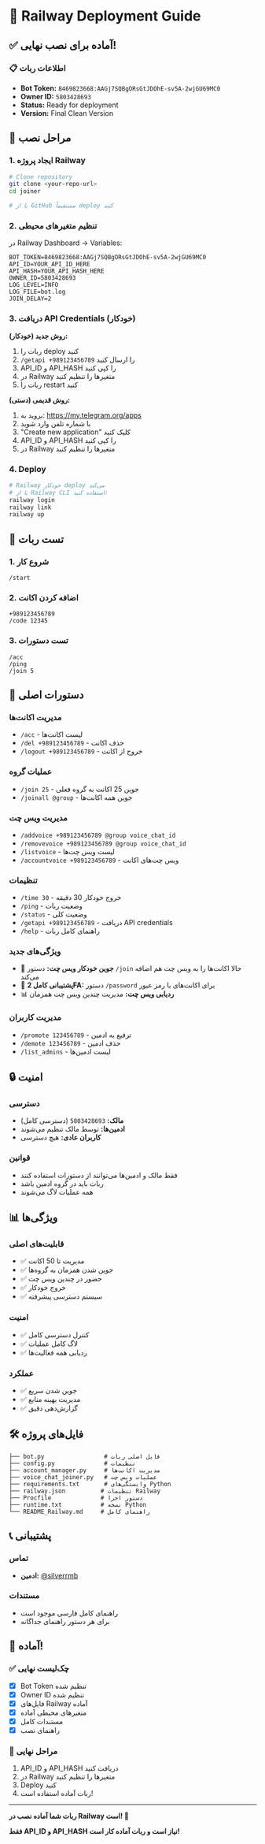 # 🚀 Railway Deployment Guide

## ✅ آماده برای نصب نهایی!

### 📋 اطلاعات ربات
- **Bot Token:** `8469823668:AAGj7SQBgORsGtJDOhE-sv5A-2wjGU69MC0`
- **Owner ID:** `5803428693`
- **Status:** Ready for deployment
- **Version:** Final Clean Version

## 🔧 مراحل نصب

### 1. ایجاد پروژه Railway
```bash
# Clone repository
git clone <your-repo-url>
cd joiner

# یا از GitHub مستقیماً deploy کنید
```

### 2. تنظیم متغیرهای محیطی
در Railway Dashboard → Variables:

```env
BOT_TOKEN=8469823668:AAGj7SQBgORsGtJDOhE-sv5A-2wjGU69MC0
API_ID=YOUR_API_ID_HERE
API_HASH=YOUR_API_HASH_HERE
OWNER_ID=5803428693
LOG_LEVEL=INFO
LOG_FILE=bot.log
JOIN_DELAY=2
```

### 3. دریافت API Credentials (خودکار)
**روش جدید (خودکار):**
1. ربات را deploy کنید
2. `/getapi +989123456789` را ارسال کنید
3. API_ID و API_HASH را کپی کنید
4. در Railway متغیرها را تنظیم کنید
5. ربات را restart کنید

**روش قدیمی (دستی):**
1. بروید به: https://my.telegram.org/apps
2. با شماره تلفن وارد شوید
3. "Create new application" کلیک کنید
4. API_ID و API_HASH را کپی کنید
5. در Railway متغیرها را تنظیم کنید

### 4. Deploy
```bash
# Railway خودکار deploy می‌کند
# یا از Railway CLI استفاده کنید:
railway login
railway link
railway up
```

## 📱 تست ربات

### 1. شروع کار
```
/start
```

### 2. اضافه کردن اکانت
```
+989123456789
/code 12345
```

### 3. تست دستورات
```
/acc
/ping
/join 5
```

## 🎯 دستورات اصلی

### مدیریت اکانت‌ها
- `/acc` - لیست اکانت‌ها
- `/del +989123456789` - حذف اکانت
- `/logout +989123456789` - خروج از اکانت

### عملیات گروه
- `/join 25` - جوین 25 اکانت به گروه فعلی
- `/joinall @group` - جوین همه اکانت‌ها

### مدیریت ویس چت
- `/addvoice +989123456789 @group voice_chat_id`
- `/removevoice +989123456789 @group voice_chat_id`
- `/listvoice` - لیست ویس چت‌ها
- `/accountvoice +989123456789` - ویس چت‌های اکانت

### تنظیمات
- `/time 30` - خروج خودکار 30 دقیقه
- `/ping` - وضعیت ربات
- `/status` - وضعیت کلی
- `/getapi +989123456789` - دریافت API credentials
- `/help` - راهنمای کامل ربات

### ویژگی‌های جدید
- 🎤 **جوین خودکار ویس چت:** دستور `/join` حالا اکانت‌ها را به ویس چت هم اضافه می‌کند
- 🔐 **پشتیبانی کامل 2FA:** دستور `/password` برای اکانت‌های با رمز عبور
- 📊 **ردیابی ویس چت:** مدیریت چندین ویس چت همزمان

### مدیریت کاربران
- `/promote 123456789` - ترفیع به ادمین
- `/demote 123456789` - حذف ادمین
- `/list_admins` - لیست ادمین‌ها

## 🔒 امنیت

### دسترسی
- **مالک:** `5803428693` (دسترسی کامل)
- **ادمین‌ها:** توسط مالک تنظیم می‌شوند
- **کاربران عادی:** هیچ دسترسی

### قوانین
- فقط مالک و ادمین‌ها می‌توانند از دستورات استفاده کنند
- ربات باید در گروه ادمین باشد
- همه عملیات لاگ می‌شوند

## 📊 ویژگی‌ها

### قابلیت‌های اصلی
- ✅ مدیریت تا 50 اکانت
- ✅ جوین شدن همزمان به گروه‌ها
- ✅ حضور در چندین ویس چت
- ✅ خروج خودکار
- ✅ سیستم دسترسی پیشرفته

### امنیت
- ✅ کنترل دسترسی کامل
- ✅ لاگ کامل عملیات
- ✅ ردیابی همه فعالیت‌ها

### عملکرد
- ✅ جوین شدن سریع
- ✅ مدیریت بهینه منابع
- ✅ گزارش‌دهی دقیق

## 🛠️ فایل‌های پروژه

```
├── bot.py                 # فایل اصلی ربات
├── config.py              # تنظیمات
├── account_manager.py     # مدیریت اکانت‌ها
├── voice_chat_joiner.py   # عملیات ویس چت
├── requirements.txt       # وابستگی‌های Python
├── railway.json          # تنظیمات Railway
├── Procfile              # دستور اجرا
├── runtime.txt           # نسخه Python
└── README_Railway.md     # راهنمای کامل
```

## 📞 پشتیبانی

### تماس
- **ادمین:** [@silverrmb](https://t.me/silverrmb)

### مستندات
- راهنمای کامل فارسی موجود است
- برای هر دستور راهنمای جداگانه

## 🎉 آماده!

### ✅ چک‌لیست نهایی
- [x] Bot Token تنظیم شده
- [x] Owner ID تنظیم شده
- [x] فایل‌های Railway آماده
- [x] متغیرهای محیطی آماده
- [x] مستندات کامل
- [x] راهنمای نصب

### 🚀 مراحل نهایی
1. API_ID و API_HASH دریافت کنید
2. در Railway متغیرها را تنظیم کنید
3. Deploy کنید
4. ربات آماده استفاده است!

---

**ربات شما آماده نصب در Railway است! 🎉**

**فقط API_ID و API_HASH نیاز است و ربات آماده کار است!**
